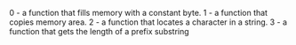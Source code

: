 0 - a function that fills memory with a constant byte.
1 - a function that copies memory area.
2 -  a function that locates a character in a string.
3 - a function that gets the length of a prefix substring
